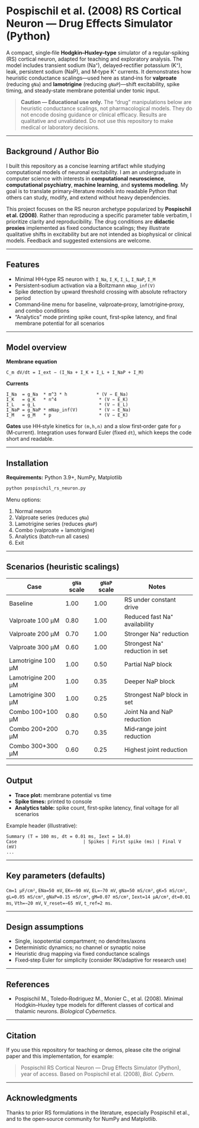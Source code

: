 # Pospischil et al. (2008) RS Cortical Neuron — Drug Effects Simulator (Python)

A compact, single‑file **Hodgkin–Huxley–type** simulator of a regular‑spiking (RS) cortical neuron, adapted for teaching and exploratory analysis. The model includes transient sodium (Na⁺), delayed‑rectifier potassium (K⁺), leak, persistent sodium (NaP), and M‑type K⁺ currents. It demonstrates how heuristic conductance scalings—used here as stand‑ins for **valproate** (reducing `gNa`) and **lamotrigine** (reducing `gNaP`)—shift excitability, spike timing, and steady‑state membrane potential under tonic input.

> **Caution — Educational use only.** The “drug” manipulations below are heuristic conductance scalings, not pharmacological models. They do not encode dosing guidance or clinical efficacy. Results are qualitative and unvalidated. Do not use this repository to make medical or laboratory decisions.

---

## Background / Author Bio

I built this repository as a concise learning artifact while studying computational models of neuronal excitability. I am an undergraduate in computer science with interests in **computational neuroscience**, **computational psychiatry**, **machine learning**, and **systems modeling**. My goal is to translate primary‑literature models into readable Python that others can study, modify, and extend without heavy dependencies.

This project focuses on the RS neuron archetype popularized by **Pospischil et al. (2008)**. Rather than reproducing a specific parameter table verbatim, I prioritize clarity and reproducibility. The drug conditions are **didactic proxies** implemented as fixed conductance scalings; they illustrate qualitative shifts in excitability but are not intended as biophysical or clinical models. Feedback and suggested extensions are welcome.

---

## Features

* Minimal HH‑type RS neuron with `I_Na`, `I_K`, `I_L`, `I_NaP`, `I_M`
* Persistent‑sodium activation via a Boltzmann `mNap_inf(V)`
* Spike detection by upward threshold crossing with absolute refractory period
* Command‑line menu for baseline, valproate‑proxy, lamotrigine‑proxy, and combo conditions
* “Analytics” mode printing spike count, first‑spike latency, and final membrane potential for all scenarios

---

## Model overview

**Membrane equation**

```
C_m dV/dt = I_ext − (I_Na + I_K + I_L + I_NaP + I_M)
```

**Currents**

```
I_Na  = g_Na  * m^3 * h           * (V − E_Na)
I_K   = g_K   * n^4                * (V − E_K)
I_L   = g_L                        * (V − E_L)
I_NaP = g_NaP * mNap_inf(V)        * (V − E_Na)
I_M   = g_M   * p                  * (V − E_K)
```

**Gates** use HH‑style kinetics for `(m,h,n)` and a slow first‑order gate for `p` (M‑current). Integration uses forward Euler (fixed `dt`), which keeps the code short and readable.

---

## Installation

**Requirements:** Python 3.9+, NumPy, Matplotlib

```bash
python pospischil_rs_neuron.py
```

Menu options:

1. Normal neuron
2. Valproate series (reduces `gNa`)
3. Lamotrigine series (reduces `gNaP`)
4. Combo (valproate + lamotrigine)
5. Analytics (batch‑run all cases)
6. Exit

---

## Scenarios (heuristic scalings)

| Case               | `gNa` scale | `gNaP` scale | Notes                          |
| ------------------ | ----------- | ------------ | ------------------------------ |
| Baseline           | 1.00        | 1.00         | RS under constant drive        |
| Valproate 100 μM   | 0.80        | 1.00         | Reduced fast Na⁺ availability  |
| Valproate 200 μM   | 0.70        | 1.00         | Stronger Na⁺ reduction         |
| Valproate 300 μM   | 0.60        | 1.00         | Strongest Na⁺ reduction in set |
| Lamotrigine 100 μM | 1.00        | 0.50         | Partial NaP block              |
| Lamotrigine 200 μM | 1.00        | 0.35         | Deeper NaP block               |
| Lamotrigine 300 μM | 1.00        | 0.25         | Strongest NaP block in set     |
| Combo 100+100 μM   | 0.80        | 0.50         | Joint Na and NaP reduction     |
| Combo 200+200 μM   | 0.70        | 0.35         | Mid‑range joint reduction      |
| Combo 300+300 μM   | 0.60        | 0.25         | Highest joint reduction        |

---

## Output

* **Trace plot:** membrane potential vs time
* **Spike times:** printed to console
* **Analytics table:** spike count, first‑spike latency, final voltage for all scenarios

Example header (illustrative):

```
Summary (T = 100 ms, dt = 0.01 ms, Iext = 14.0)
Case                         | Spikes | First spike (ms) | Final V (mV)
...
```

---

## Key parameters (defaults)

`Cm=1 μF/cm²`, `ENa=50 mV`, `EK=−90 mV`, `EL=−70 mV`, `gNa=50 mS/cm²`, `gK=5 mS/cm²`, `gL=0.05 mS/cm²`, `gNaP=0.15 mS/cm²`, `gM=0.07 mS/cm²`, `Iext=14 μA/cm²`, `dt=0.01 ms`, `Vth=−20 mV`, `V_reset=−65 mV`, `t_ref=2 ms`.

---

## Design assumptions

* Single, isopotential compartment; no dendrites/axons
* Deterministic dynamics; no channel or synaptic noise
* Heuristic drug mapping via fixed conductance scalings
* Fixed‑step Euler for simplicity (consider RK/adaptive for research use)


---

## References

* Pospischil M., Toledo‑Rodriguez M., Monier C., et al. (2008). Minimal Hodgkin–Huxley type models for different classes of cortical and thalamic neurons. *Biological Cybernetics*.

---

## Citation

If you use this repository for teaching or demos, please cite the original paper and this implementation, for example:

> Pospischil RS Cortical Neuron — Drug Effects Simulator (Python), year of access. Based on Pospischil et al. (2008), *Biol. Cybern.*

---

## Acknowledgments

Thanks to prior RS formulations in the literature, especially Pospischil et al., and to the open‑source community for NumPy and Matplotlib.
